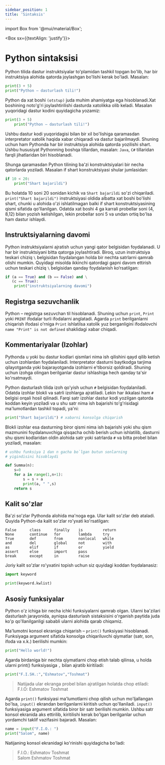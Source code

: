 ```yaml
---
sidebar_position: 1
title: 'Sintaksis'
---
```

import Box from '@mui/material/Box';

<Box sx={{textAlign: 'justify'}}>

# Python sintaksisi
Python tilida dastur instruktsiyalar to'plamidan tashkil topgan bo'lib, har bir
instruktsiya alohida qatorda joylashgan bo'lishi kerak bo'ladi. Masalan:

```python
print(3 + 5)
print("Python – dasturlash tili!")
```

Python da xat boshi ```(otstup)``` juda muhim ahamiyatga ega hisoblanadi.Xat
boshining noto'g'ri joylashtirilishi dasturda xatolikka olib keladi. Masalan
yuqoridagi dastur kodini quyidagicha yozamiz:

```python
print(3 + 5)
    print("Python – dasturlash tili!")
```

Ushbu dastur kodi yuqoridagisi bilan bir xil bo'lishiga qaramasdan
interpretator xatolik haqida xabar chiqaradi va dastur bajarilmaydi. Shuning uchun
ham Pythonda har bir instruktsiya alohida qatorda yozilishi shart. Ushbu hususiyat
Pythonning boshqa tillardan, masalan: `Java`, `C#` tillaridan farqli jihatlaridan biri
hisoblanadi.

Shunga qaramasdan Python tilining ba'zi konstruktsiyalari bir necha
qatorlarda yoziladi. Masalan if shart konstruktsiyasi shular jumlasidan:

```python
if 10 < 20:
    print("Shart bajarildi")
```

Bu holatda 10 soni 20 sonidan kichik va `Shart bajarildi` so'zi chiqariladi.
`print("Shart bajarildi")` instruktsiyasi oldida albatta xat boshi bo'lishi shart, chunki
u alohida o'zi ishlatilmagan balki if shart konstruktsiyasining qismi sifatida
qo'llanilgan. Odatda xat boshi 4 ga karrali probellar soni (4, 8,12) bilan yozish
kelishilgan, lekin probellar soni 5 va undan ortiq bo'lsa ham dastur ishlaydi.

## Instruktsiyalarning davomi

Python instruktsiyalarni ajratish uchun yangi qator belgisidan foydalanadi. U har bir instruktsiyani bitta qatorga joylashtiradi.
Biroq, uzun instruktsiya teskari chiziq ```\``` belgisidan foydalangan holda bir nechta satrlarni qamrab olishi mumkin.
Quyidagi misolda ikkinchi qatordagi gapni davom ettirish uchun teskari chiziq ```\``` belgisidan qanday foydalanish ko‘rsatilgan:

```python
if (a == True) and (b == False) and \
   (c == True):
    print("instruktsiyalarning davomi")
```

## Registrga sezuvchanlik
Python – registrga sezuvchan til hisoblanadi.
Shuning uchun `print`, `Print` yoki `PRINT` ifodalar turli ifodalarni anglatadi. Agarda
`print` berilganlarni chiqarish ifodasi o'rniga `Print` ishlatilsa xatolik yuz berganligini
ifodalovchi ```name "Print" is not defined``` shaklidagi xabar chiqadi.

## Kommentariyalar (Izohlar)
Pythonda u yoki bu dastur kodlari qismlari
nima ish qilishini qayd qilib ketish uchun izohlardan foydalaniladi. Interpretator dasturni 
baytkodga tarjima qilayotganda yoki bajarayotganda izohlarni  e'tiborsiz
qoldiradi. Shuning uchun izohga olingan berilganlar dastur ishlashiga hech qanday ta'sir ko'rsatmaydi.

Python dasturlash tilida izoh qo'yish uchun ```#``` belgisidan foydalaniladi.
Odatda izohlar blokli va satrli izohlarga ajratiladi. Lekin har ikkalasi ham ```#```
belgisi orqali hosil qilinadi. Farqi satr izohlar dastur kodi yozilgan qatorda koddan
keyin yoziladi va u shu satr nima ish bajarishi to'g'risidagi ma'lumotlardan tashkil
topadi, ya'ni:

```python
print("Shart bajarildi") # xabarni konsolga chiqarish
```

Blokli izohlar esa dasturning biror qismi nima ish bajarishi yoki shu qism
mazmunini foydalanuvchiga qisqacha ochib berish uchun ishlatilib, dasturni shu
qismi kodlaridan oldin alohida satr yoki satrlarda ```#``` va bitta probel bilan yoziladi,
masalan:

```python
# ushbu funksiya 1 dan n gacha bo`lgan butun sonlarning
# yigindisini hisoblaydi

def Summa(n):
    s=0
    for a in range(1,n+1):
        s = s + a
        print(a, " ",s)
    return s
```

## Kalit so'zlar
Ba'zi so'zlar Pythonda alohida ma'noga ega. Ular kalit so'zlar deb ataladi.
Quyida Python-da kalit so'zlar ro'yxati ko'rsatilgan:    
```
False      class      finally    is         return
None       continue   for        lambda     try
True       def        from       nonlocal   while
and        del        global     not        with
as         elif       if         or         yield
assert     else       import     pass
break      except     in         raise
```

Joriy kalit so'zlar ro'yxatini topish uchun siz quyidagi koddan foydalanasiz:

```python
import keyword

print(keyword.kwlist)
```

## Asosiy funksiyalar
Python o'z ichiga bir necha ichki funksiyalarni qamrab
olgan. Ularni ba'zilari dasturlash jarayonida, ayniqsa dasturlash sistaksisini
o'rganish paytida juda ko'p qo'llanilganligi sababli ularni alohida qarab chiqamiz.

Ma'lumotni konsol ekraniga chiqarish – ```print()``` funksiyasi hisoblanadi.
Funksiyaga argument sifatida konsolga chiqariluvchi qiymatlar (satr, son, ifoda va
x.k.) berilishi mumkin:

```python
print("Hello world!")
```

Agarda birdaniga bir nechta qiymatlarni chop etish talab qilinsa, u holda
ularni print() funksiyasiga ```,``` bilan ajratib kiritiladi:

```python
print("F.I.SH.:","Eshmatov","Toshmat")
```

> Natijada ular ekranga probel bilan ajratilgan holatda chop etiladi:  
F.I.O: Eshmatov Toshmat

Agarda ```print()``` funksiyasi ma'lumotlarni chop qilish uchun mo'ljallangan
bo'lsa, ```input()``` ekrandan berilganlarni kiritish uchun qo'llaniladi. ```input()```
funksiyasiga argument sifatida biror bir satr berilishi mumkin. Ushbu satr konsol
ekranida aks ettirilib, kiritilishi kerak bo'lgan berilganlar uchun yordamchi taklif
vazifasini bajaradi. Masalan:

```python
name = input("F.I.O.: ")
print("Salom", name)
```

Natijaning konsol ekranidagi ko'rinishi quyidagicha bo'ladi:
> F.I.O.: Eshmatov Toshmat  
Salom Eshmatov Toshmat
</Box>